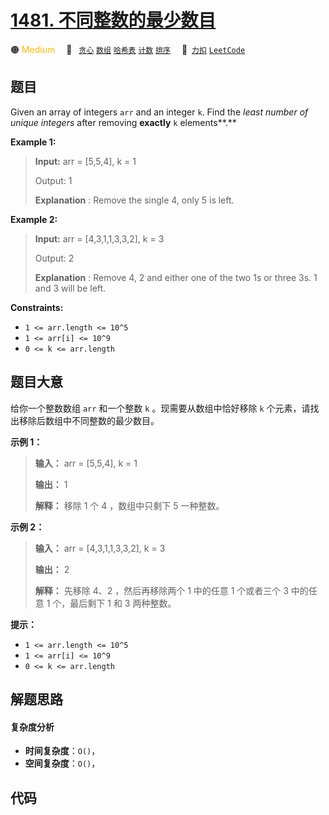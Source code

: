 # [1481. 不同整数的最少数目](https://2xiao.github.io/leetcode-js/problem/1481.html)

🟠 <font color=#ffb800>Medium</font>&emsp; 🔖&ensp; [`贪心`](/tag/greedy.md) [`数组`](/tag/array.md) [`哈希表`](/tag/hash-table.md) [`计数`](/tag/counting.md) [`排序`](/tag/sorting.md)&emsp; 🔗&ensp;[`力扣`](https://leetcode.cn/problems/least-number-of-unique-integers-after-k-removals) [`LeetCode`](https://leetcode.com/problems/least-number-of-unique-integers-after-k-removals)

## 题目

Given an array of integers `arr` and an integer `k`. Find the _least number of
unique integers_  after removing **exactly** `k` elements**.**



**Example 1:**

> 
> 
> 
> 
> 
> **Input:** arr = [5,5,4], k = 1
> 
> Output: 1
> 
> **Explanation** : Remove the single 4, only 5 is left.

**Example 2:**

> 
> 
> 
> 
> 
> **Input:** arr = [4,3,1,1,3,3,2], k = 3
> 
> Output: 2
> 
> **Explanation** : Remove 4, 2 and either one of the two 1s or three 3s. 1 and 3 will be left.



**Constraints:**

  * `1 <= arr.length <= 10^5`
  * `1 <= arr[i] <= 10^9`
  * `0 <= k <= arr.length`


## 题目大意

给你一个整数数组 `arr` 和一个整数 `k` 。现需要从数组中恰好移除 `k` 个元素，请找出移除后数组中不同整数的最少数目。



**示例 1：**

> 
> 
> 
> 
> 
> **输入：** arr = [5,5,4], k = 1
> 
> **输出：** 1
> 
> **解释：** 移除 1 个 4 ，数组中只剩下 5 一种整数。
> 
> 

**示例 2：**

> 
> 
> 
> 
> 
> **输入：** arr = [4,3,1,1,3,3,2], k = 3
> 
> **输出：** 2
> 
> **解释：** 先移除 4、2 ，然后再移除两个 1 中的任意 1 个或者三个 3 中的任意 1 个，最后剩下 1 和 3 两种整数。



**提示：**

  * `1 <= arr.length <= 10^5`
  * `1 <= arr[i] <= 10^9`
  * `0 <= k <= arr.length`


## 解题思路

#### 复杂度分析

- **时间复杂度**：`O()`，
- **空间复杂度**：`O()`，

## 代码

```javascript

```